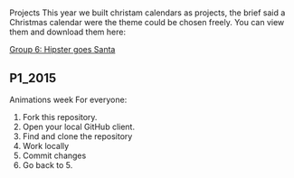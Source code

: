 #
Projects
This year we built christam calendars as projects, the brief said a Christmas calendar were the theme could be chosen freely.
You can view them and download them here:

[Group 6: Hipster goes Santa](https://github.com/emilberzen/grupp6)

## P1_2015
Animations week
For everyone:

1. Fork this repository.
3. Open your local GitHub client.
4. Find and clone the repository
5. Work locally
6. Commit changes
8. Go back to 5.
